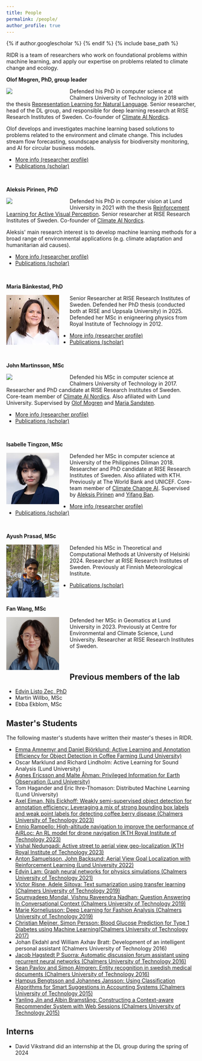 ```yaml
---
title: People
permalink: /people/
author_profile: true
---
```

{% if author.googlescholar %}
{% endif %}
{% include base_path %}

RIDR is a team of researchers who work on foundational problems within machine learning, and apply our expertise on problems related to climate change and ecology.

**Olof Mogren, PhD, group leader**

<img style="float: left; width: 10em; margin-right: 2em; margin-bottom: 1em;" src="/images/people/mogren.png" />

Defended his PhD in computer science at Chalmers University of Technology in 2018
with the thesis [Representation Learning for Natural Language](https://mogren.one/phd/).
Senior researcher, head of the DL group, and responsible for deep learning research at RISE Research Institutes of Sweden.
Co-founder of [Climate AI Nordics](https://climateainordics.com/).

Olof develops and investigates machine learning based solutions to problems related to the environment and climate change. This includes stream flow forecasting, soundscape analysis for biodiversity monitoring, and AI for circular business models. 

* [More info (researcher profile)](https://mogren.one/)
* [Publications (scholar)](https://scholar.google.se/citations?user=m_n28oAAAAAJ)

<br break="all" />

**Aleksis Pirinen, PhD**

<img style="float: left; width: 10em; margin-right: 2em; margin-bottom: 1em;" src="/images/people/pirinen.jpg" />

Defended his PhD in computer vision at Lund University in 2021
with the thesis [Reinforcement Learning for Active Visual Perception](https://lup.lub.lu.se/search/publication/6065e35e-b97b-44b8-97b0-a04fe3862a13).
Senior researcher at RISE Research Institutes of Sweden.
Co-founder of [Climate AI Nordics](https://climateainordics.com/).

Aleksis' main research interest is to develop machine learning methods for a broad range of environmental applications (e.g. climate adaptation and humanitarian aid causes).

* [More info (researcher profile)](https://aleksispi.github.io)
* [Publications (scholar)](https://scholar.google.se/citations?hl=sv&user=paBGTgsAAAAJ)

<br break="all" />

**Maria Bånkestad, PhD**

<img style="float: left; width: 10em; margin-right: 2em; margin-bottom: 1em;" src="/images/people/bankestad.png" />

Senior Researcher at RISE Research Institutes of Sweden.
Defended her PhD thesis (conducted both at RISE and Uppsala University) in 2025.
Defended her MSc in enigneering physics from Royal Institute of Technology in 2012.

* [More info (researcher profile)](https://mariabankestad.github.io/)
* [Publications (scholar)](https://scholar.google.se/citations?user=4tKNCSkAAAAJ&hl=sv&oi=ao)

<br break="all" />

**John Martinsson, MSc**

<img style="float: left; width: 10em; margin-right: 2em; margin-bottom: 1em;" src="/images/people/martinsson.jpg" />

Defended his MSc in computer science at Chalmers University of Technology in 2017.
Researcher and PhD candidate at RISE Research Institutes of Sweden.
Core-team member of [Climate AI Nordics](https://climateainordics.com/).
Also afiliated with Lund University.
Supervised by [Olof Mogren](https://mogren.ml/) and [Maria Sandsten](https://portal.research.lu.se/en/persons/maria-sandsten).

* [More info (researcher profile)](https://johnmartinsson.org)
* [Publications (scholar)](https://scholar.google.se/citations?hl=sv&user=sAMIwlMAAAAJ)

<br break="all" />

**Isabelle Tingzon, MSc**

<img style="float: left; width: 10em; margin-right: 2em; margin-bottom: 1em;" src="/images/people/tingzon.jpg" />

Defended her MSc in computer science at University of the Philippines Diliman 2018.
Researcher and PhD candidate at RISE Research Institutes of Sweden. Also afiliated with KTH.
Previously at The World Bank and UNICEF.
Core-team member of [Climate Change AI](https://climatechange.ai/).
Supervised by [Aleksis Pirinen](https://aleksispi.github.io/) and [Yifang Ban](https://www.kth.se/profile/yifang/).

* [More info (researcher profile)](https://issa-tingzon.github.io)
* [Publications (scholar)](https://scholar.google.se/citations?hl=sv&user=MGeQcRMAAAAJ)

<br break="all" />

**Ayush Prasad, MSc**

<img style="float: left; width: 10em; margin-right: 2em; margin-bottom: 1em;" src="/images/people/prasad.jpg" />

Defended his MSc in Theoretical and Computational Methods at University of Helsinki 2024.
Researcher at RISE Research Institutes of Sweden.
Previously at Finnish Meteorological Institute.

* [Publications (scholar)](https://scholar.google.se/citations?hl=sv&user=5rZmFXsAAAAJ)

<br break="all" />

**Fan Wang, MSc**

<img style="float: left; width: 10em; margin-right: 2em; margin-bottom: 1em;" src="/images/people/wang.jpg" />

Defended her MSc in Geomatics at Lund University in 2023.
Previously at Centre for Environmental and Climate Science, Lund University.
Researcher at RISE Research Institutes of Sweden.

<br break="all" />

## Previous members of the lab

* [Edvin Listo Zec, PhD](https://edvinli.github.io)
* Martin Willbo, MSc
* Ebba Ekblom, MSc

<!--## Master's Students

The following master's students are currently writing their master's thesis in the DL group.-->

## Master's Students

The following master's students have written their master's theses in RIDR.

* [Emma Amnemyr and Daniel Björklund: Active Learning and Annotation Efficiency for Object Detection in Coffee Farming (Lund University)](https://lup.lub.lu.se/luur/download?func=downloadFile&recordOId=9164704&fileOId=9164725)
* Oscar Marklund and Richard Lindholm: Active Learning for Sound Analysis (Lund University)
* [Agnes Ericsson and Malte Åhman: Privileged Information for Earth Observation (Lund University)](https://lup.lub.lu.se/luur/download?func=downloadFile&recordOId=9166511&fileOId=9166513)
* Tom Hagander and Eric Ihre-Thomason: Distributed Machine Learning (Lund University)
* [Axel Eiman, Nils Eickhoff: Weakly semi-supervised object detection for annotation efficiency: Leveraging a mix of strong bounding box labels and weak point labels for detecting coffee berry disease (Chalmers University of Technology 2023)](https://drive.google.com/file/d/1KHbFBNb-sbOtXQdq2O7nk3l4NOOsPF49/view?usp=sharing)
* [Ennio Rampello: High-altitude navigation to improve the performance of AiRLoc: An RL model for drone navigation (KTH Royal Institute of Technology 2023)](https://drive.google.com/file/d/1wg4znYHNi6AtMfpbGtPquu6ZcZEdMQjy/view?usp=sharing)
* [Vishal Nedungadi: Active street to aerial view geo-localization (KTH Royal Institute of Technology 2023)](https://drive.google.com/file/d/1pfz6ApZWeQm586MAjSNQct9BRN-QNTbi/view?usp=sharing)
* [Anton Samuelsson, John Backsund: Aerial View Goal Localization with Reinforcement Learning (Lund University 2022)](https://lup.lub.lu.se/luur/download?func=downloadFile&recordOId=9088977&fileOId=9089013)
* [Edvin Lam: Graph neural networks for physics simulations (Chalmers University of Technology 2021)](https://mogren.one/group/2021/lam/)
* [Victor Risne, Adele Siitova: Text sumarization using transfer learning (Chalmers University of Technology 2019)](https://mogren.one/group/2019/risne-siitova/)
* [Soumyadeep Mondal, Vishnu Raveendra Nadhan: Question Answering In Conversational Context (Chalmers University of Technology 2019)](https://mogren.one/group/2019/mondal-nadhan/)
* [Marie Korneliusson: Deep Learning for Fashion Analysis (Chalmers University of Technology 2019)](https://odr.chalmers.se/bitstream/20.500.12380/256960/1/256960.pdf)
* [Christian Meijner, Simon Persson: Blood Glucose Prediction for Type 1 Diabetes using Machine Learning(Chalmers University of Technology 2017)](https://mogren.one/group/2017/meijner-persson/)
* Johan Ekdahl and William Axhav Bratt: Development of an intelligent personal assistant (Chalmers University of Technology 2016)
* [Jacob Hagstedt P Suorra: Automatic discussion forum assistant using recurrent neural networks (Chalmers University of Technology 2016)](https://mogren.one/group/2016/jacob-hagstedt/)
* [Sean Pavlov and Simon Almgren: Entity recognition in swedish medical documents (Chalmers University of Technology 2016)](https://mogren.one/group/2016/almgren-pavlov/)
* [Hampus Bengtsson and Johannes Jansson: Using Classification Algorithms for Smart Suggestions in Accounting Systems (Chalmers University of Technology 2015)](https://mogren.one/group/2015/bengtsson-jansson/)
* [Yanling Jin and Albin Bramstång: Constructing a Context-aware Recommender System with Web Sessions (Chalmers University of Technology 2015)](https://mogren.one/group/2015/jin-bramstang/)

## Interns

* David Vikstrand did an internship at the DL group during the spring of 2024

